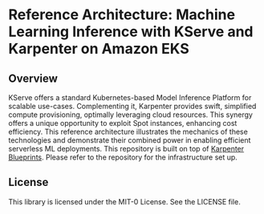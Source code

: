 # Reference Architecture: Machine Learning Inference with KServe and Karpenter on Amazon EKS
## Overview
KServe offers a standard Kubernetes-based Model Inference Platform for scalable use-cases. Complementing it, Karpenter provides swift, simplified compute provisioning, optimally leveraging cloud resources. This synergy offers a unique opportunity to exploit Spot instances, enhancing cost efficiency. This reference architecture illustrates the mechanics of these technologies and demonstrate their combined power in enabling efficient serverless ML deployments.
This repository is built on top of [Karpenter Blueprints](https://github.com/aws-samples/karpenter-blueprints/tree/main). Please refer to the repository for the infrastructure set up.


## License

This library is licensed under the MIT-0 License. See the LICENSE file.

